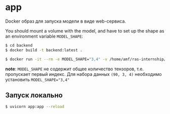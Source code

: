 # app

Docker образ для запуска модели в виде web-сервиса.

You should mount a volume with the model, and have to set up the shape as an environment variable `MODEL_SHAPE`:
```sh
$ cd backend
$ docker build -t backend:latest .

$ docker run -it --rm -e MODEL_SHAPE="3,4" -v /home/amf/ras-internship/model.h5:/app/model.h5 -p 8080:8080 backend:latest
```
**note**: `MODEL_SHAPE` не содержит общее количество тензоров, т.е. пропускает первый индекс. Для набора данных `(90, 3, 4)` необходимо установить `MODEL_SHAPE="3,4"`

## Запуск локально
```sh
$ uvicorn app:app --reload
```